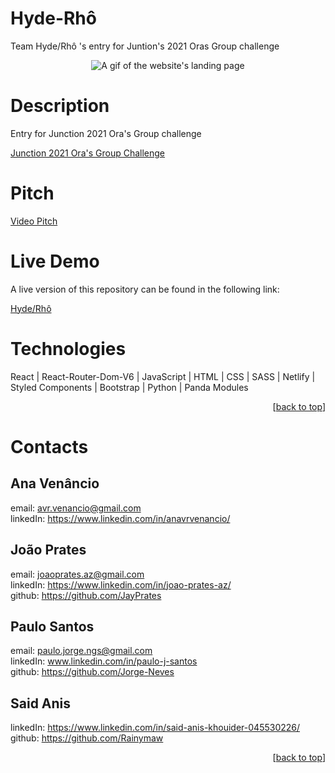 # Hyde-Rhô
Team Hyde/Rhô 's entry for Juntion's 2021 Oras Group challenge

<p align="center">
  <img src="HydroDoc2.gif" alt="A gif of the website's landing page" />
</p>
  
# Description
Entry for Junction 2021 Ora's Group challenge

<a href="https://www.junction2021.com/challenges/oras">Junction 2021 Ora's Group Challenge</a>

# Pitch

<a href="https://www.youtube.com/watch?v=SmbvKXIV-iw">Video Pitch</a>



# Live Demo
A live version of this repository can be found in the following link:

<a href="https://hyde-rho.netlify.app/">Hyde/Rhô</a>




# Technologies

React | React-Router-Dom-V6 | JavaScript | HTML | CSS | SASS | Netlify | Styled Components | Bootstrap | Python | Panda Modules

<p align="right">[<a href="#top">back to top</a>]</p>


# Contacts

## Ana Venâncio
email: avr.venancio@gmail.com
<br>
linkedIn: https://www.linkedin.com/in/anavrvenancio/ 

## João Prates

email: joaoprates.az@gmail.com
<br>
linkedIn: https://www.linkedin.com/in/joao-prates-az/
<br>
github: https://github.com/JayPrates


## Paulo Santos

email: paulo.jorge.ngs@gmail.com
<br>
linkedIn: www.linkedin.com/in/paulo-j-santos
<br>
github: https://github.com/Jorge-Neves

## Said Anis

linkedIn: https://www.linkedin.com/in/said-anis-khouider-045530226/
<br>
github: https://github.com/Rainymaw

<p align="right">[<a href="#top">back to top</a>]</p>

<br>
<br>

